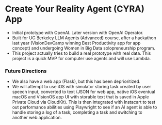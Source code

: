 # Create Your Reality Agent (CYRA) App
* Initial prototype with OpenAI. Later version with OpenAI Operator.
* Built for UC Berkeley LLM Agents (Advanced) course, after a hackathon last year (VisionDevCamp winning Best Productivity app for app concept) and undergoing Women in Big Data solopreneurship program.
* This project actually tries to build a real prototype with real data.
This project is a quick MVP for computer use agents and will use Lambda.

### Future Directions
* We also have a web app (Flask), but this has been deprioritized. 
* We will attempt to use iOS with simulator storing task created by user speech input, converted to text (JSON for web app, native iOS eventual macOS and VisionOS app UI with storable text that is saved in Apple Private Cloud via CloudKit). This is then integrated with Instacart to test out performance abilities using Playwright to see if an AI agent is able to handle storing a log of a task, completing a task and switching to another web application.

